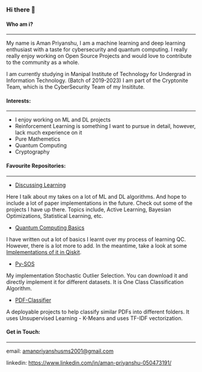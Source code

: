 ### Hi there 👋

#### Who am i?
----
My name is Aman Priyanshu, I am a machine learning and deep learning enthusiast with a taste for cybersecurity and quantum computing. I really really enjoy working on Open Source Projects and would love to contribute to the community as a whole.

I am currently studying in Manipal Institute of Technology for Undergrad in Information Technology. (Batch of 2019-2023)
I am part of the Cryptonite Team, which is the CyberSecurity Team of my Insititute.

#### Interests:
----
* I enjoy working on ML and DL projects
* Reinforcement Learning is something I want to pursue in detail, however, lack much experience on it
* Pure Mathemetics
* Quantum Computing
* Cryptography

#### Favourite Repositories:
----
* [Discussing Learning](https://github.com/AmanPriyanshu/Discussing_Learning)

Here I talk about my takes on a lot of ML and DL algorithms. And hope to include a lot of paper implementations in the future. Check out some of the projects I have up there. Topics include, Active Learning, Bayesian Optimizations, Statistical Learning, etc.

* [Quantum Computing Basics](https://github.com/AmanPriyanshu/Quantum-Computing-Intro)

I have written out a lot of basics I learnt over my process of learning QC. However, there is a lot more to add. In the meantime, take a look at some [Implementations of it in Qiskit](https://github.com/AmanPriyanshu/Understanding-Quantum-With-Qiskit).

* [Py-SOS](https://github.com/AmanPriyanshu/py-stochastic-outlier-selection)

My implementation Stochastic Outlier Selection. You can download it and directly implement it for different datasets. It is One Class Classification Algorithm.

* [PDF-Classifier](https://github.com/AmanPriyanshu/pdf_classifier)

A deployable projects to help classify similar PDFs into different folders. It uses Unsupervised Learning - K-Means and uses TF-IDF vectorization. 

#### Get in Touch:
----
email: amanpriyanshusms2001@gmail.com

linkedin: https://www.linkedin.com/in/aman-priyanshu-050473191/
